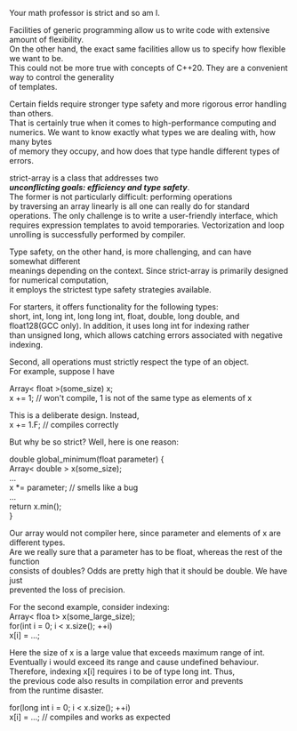 Your math professor is strict and so am I.    
    
Facilities of generic programming allow us to write code with extensive amount of flexibility.    
On the other hand, the exact same facilities allow us to specify how flexible we want to be.    
This could not be more true with concepts of C++20. They are a convenient way to control the generality    
of templates.    
    
Certain fields require stronger type safety and more rigorous error handling than others.    
That is certainly true when it comes to high-performance computing and    
numerics. We want to know exactly what types we are dealing with, how many bytes    
of memory they occupy, and how does that type handle different types of errors.    
    
strict-array is a class that addresses two    
***unconflicting goals: efficiency and type safety***.    
The former is not particularly difficult: performing operations    
by traversing an array linearly is all one can really do for standard    
operations. The only challenge is to write a user-friendly interface, which    
requires expression templates to avoid temporaries. Vectorization and loop    
unrolling is successfully performed by compiler.    
    
Type safety, on the other hand, is more challenging, and can have somewhat different    
meanings depending on the context. Since strict-array is primarily designed for numerical computation,    
it employs the strictest type safety strategies available.    
    
For starters, it offers functionality for the following types:    
short, int, long int, long long int, float, double, long double, and    
float128(GCC only). In addition, it uses long int for indexing rather    
than unsigned long, which allows catching errors associated with negative    
indexing.    
    
Second, all operations must strictly respect the type of an object.    
For example, suppose I have    
    
Array< float >(some_size) x;    
x += 1; //  won't compile, 1 is not of the same type as elements of x    
    
This is a deliberate design. Instead,    
x += 1.F; //  compiles correctly    
    
But why be so strict? Well, here is one reason:    
    
double global_minimum(float parameter) {    
	Array< double > x(some_size);    
	...    
	x *= parameter;  // smells like a bug    
	...    
	return x.min();    
}    
    
Our array would not compiler here, since parameter and elements of x are different types.    
Are we really sure that a parameter has to be float, whereas the rest of the function    
consists of doubles? Odds are pretty high that it should be double. We have just    
prevented the loss of precision.  
  
For the second example, consider indexing:  
Array< floa t> x(some_large_size);  
for(int i = 0; i < x.size(); ++i)  
   x[i] = ...;  
  
Here the size of x is a large value that exceeds maximum range of int.  
Eventually i would exceed its range and cause undefined behaviour.  
Therefore, indexing x[i] requires i to be of type long int. Thus,  
the previous code also results in compilation error and prevents  
from the runtime disaster.  
  
for(long int i = 0; i < x.size(); ++i)  
   x[i] = ...;  // compiles and works as expected  
  
  
    

